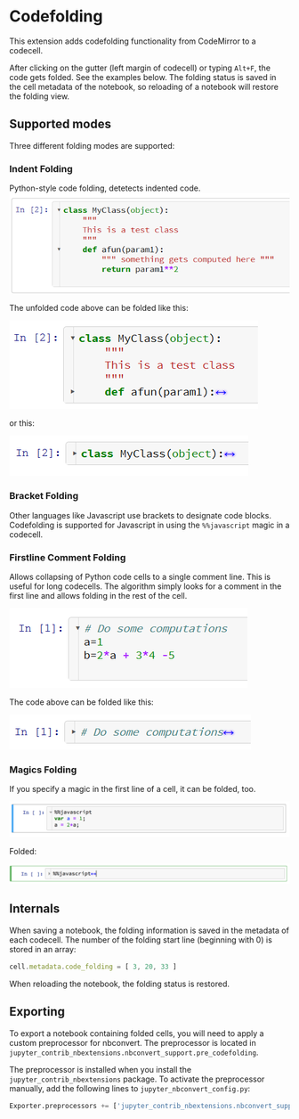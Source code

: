 Codefolding
===========

This extension adds codefolding functionality from CodeMirror to a codecell.

After clicking on the gutter (left margin of codecell) or typing `Alt+F`, the code gets folded. See the examples below. The folding status is saved in the cell metadata of the notebook, so reloading of a notebook will restore the folding view.

Supported modes
---------------

Three different folding modes are supported:


### Indent Folding

Python-style code folding, detetects indented code.
![Unfolded](codefolding_indent_unfolded.png)

The unfolded code above can be folded like this:

![](codefolding_indent_folded_1.png)

or this:

![](codefolding_indent_folded_2.png)


### Bracket Folding

Other languages like Javascript use brackets to designate code blocks. Codefolding is supported for Javascript in using the `%%javascript` magic in a codecell.


### Firstline Comment Folding

Allows collapsing of Python code cells to a single comment line. This is useful for long codecells. The algorithm simply looks for a comment in the first line and allows folding in the rest of the cell.

![](codefolding_firstline_unfolded.png)

The code above can be folded like this:

![](codefolding_firstline_folded.png)


### Magics Folding

If you specify a magic in the first line of a cell, it can be folded, too.

![](magic-unfolded.png)

Folded:

![](magic-folded.png)


Internals
---------

When saving a notebook, the folding information is saved in the metadata of
each codecell.
The number of the folding start line (beginning with 0) is stored in an array:

```javascript
cell.metadata.code_folding = [ 3, 20, 33 ]
```

When reloading the notebook, the folding status is restored.


Exporting
---------

To export a notebook containing folded cells, you will need to apply a custom
preprocessor for nbconvert.
The preprocessor is located in
`jupyter_contrib_nbextensions.nbconvert_support.pre_codefolding`.

The preprocessor is installed when you install the
`jupyter_contrib_nbextensions` package.
To activate the preprocessor manually,
add the following lines to `jupyter_nbconvert_config.py`:

```python
Exporter.preprocessors += ['jupyter_contrib_nbextensions.nbconvert_support.CodeFoldingPreprocessor']
```
